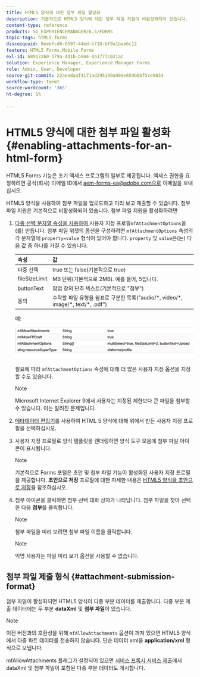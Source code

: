 ```yaml
---
title: HTML5 양식에 대한 첨부 파일 활성화
description: 기본적으로 HTML5 양식에 대한 첨부 파일 지원이 비활성화되어 있습니다.
content-type: reference
products: SG_EXPERIENCEMANAGER/6.5/FORMS
topic-tags: hTML5_forms
discoiquuid: 8eebfcd6-0597-44ed-b718-bf9a1baa6c12
feature: HTML5 Forms,Mobile Forms
exl-id: 68912260-179a-4d1b-b944-0a1777c021ac
solution: Experience Manager, Experience Manager Forms
role: Admin, User, Developer
source-git-commit: 22aeedaaf4171ad295199a989e659b6bf5ce9834
workflow-type: tm+mt
source-wordcount: '365'
ht-degree: 1%

---
```


# HTML5 양식에 대한 첨부 파일 활성화 {#enabling-attachments-for-an-html-form}

<span class="preview"> HTML5 Forms 기능은 조기 액세스 프로그램의 일부로 제공됩니다. 액세스 권한을 요청하려면 공식(회사) 이메일 ID에서 aem-forms-ea@adobe.com으로 이메일을 보내십시오.
</span>

HTML5 양식을 사용하여 첨부 파일을 업로드하고 미리 보고 제출할 수 있습니다. 첨부 파일 지원은 기본적으로 비활성화되어 있습니다. 첨부 파일 지원을 활성화하려면

1. [ 다중 선택 문자열 속성을 사용하여 ](/help/forms/custom-profile.md)사용자 지정 프로필`mfAttachmentOptions`을(를) 만듭니다. 첨부 파일 위젯의 옵션을 구성하려면 `mfAttachmentOptions` 속성의 각 문자열에 `property=value` 형식이 있어야 합니다. `property` 및 `value`은(는) 다음 값 중 하나를 가질 수 있습니다.

   | 속성 | 값 |
   |--- |---|
   | 다중 선택 | true 또는 false(기본적으로 true) |
   | fileSizeLimit | MB 단위(기본적으로 2MB). 예를 들어, 5입니다. |
   | buttonText | 팝업 창의 단추 텍스트(기본적으로 &quot;첨부&quot;) |
   | 동의 | 수락할 파일 유형을 쉼표로 구분한 목록(&quot;audio/&ast;, video/&ast;, image/&ast;, text/&ast;, .pdf&quot;) |

   예:

   ![옵션 구성](assets/mfAttachmentOptions.png)

   필요에 따라 `mfAttachmentOptions` 속성에 대해 더 많은 사용자 지정 옵션을 지정할 수도 있습니다.

   >[!NOTE]
   >
   >Microsoft Internet Explorer 9에서 사용자는 지정된 제한보다 큰 파일을 첨부할 수 있습니다. 이는 알려진 문제입니다.

1. [메타데이터 편집기](/help/forms/manage-form-metadata.md)를 사용하여 HTML 5 양식에 대해 위에서 만든 사용자 지정 프로필을 선택하십시오.
1. 사용자 지정 프로필로 양식 템플릿을 렌더링하면 양식 도구 모음에 첨부 파일 아이콘이 표시됩니다.

   >[!NOTE]
   >
   >기본적으로 Forms 포털은 초안 및 첨부 파일 기능이 활성화된 사용자 지정 프로필을 제공합니다. **초안으로 저장** 프로필에 대한 자세한 내용은 [HTML5 양식을 초안으로 저장](/help/forms/saving-html5-form-draft.md)을 참조하십시오.

1. 첨부 아이콘을 클릭하면 첨부 선택 대화 상자가 나타납니다. 첨부 파일을 찾아 선택한 다음 **첨부**&#x200B;를 클릭합니다.

   >[!NOTE]
   >
   >첨부 파일을 미리 보려면 첨부 파일 이름을 클릭합니다.

   >[!NOTE]
   >
   >익명 사용자는 파일 미리 보기 옵션을 사용할 수 없습니다.

## 첨부 파일 제출 형식 {#attachment-submission-format}

첨부 파일이 활성화되면 HTML5 양식이 다중 부분 데이터를 제출합니다. 다중 부분 제출 데이터에는 두 부분 **dataXml** 및 **첨부 파일**&#x200B;이 있습니다.

>[!NOTE]
>
>이전 버전과의 호환성을 위해 `mfAllowAttachments` 옵션이 꺼져 있으면 HTML5 양식에서 다중 파트 데이터를 전송하지 않습니다. 단순 데이터 xml을 **application/xml** 형식으로 보냅니다.

mfAllowAttachments 플래그가 설정되어 있으면 [서비스 프록시 서비스 제출](/help/forms/service-proxy.md)에서 dataXml 및 첨부 파일이 포함된 다중 부분 데이터도 게시합니다.
